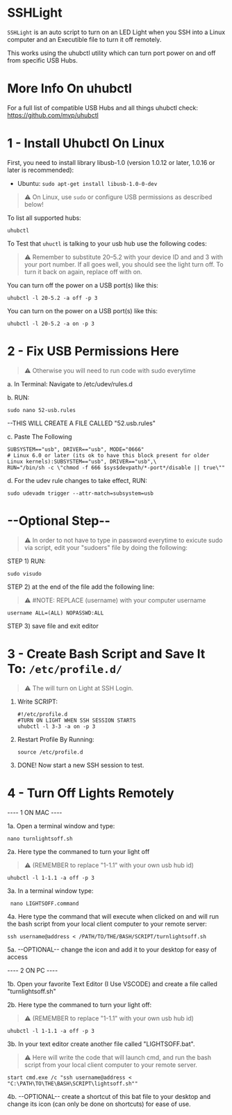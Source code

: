 # SSHLight
`SSHLight` is an auto script to turn on an LED Light when you SSH into a Linux computer and an Executible file to turn it off remotely.

This works using the uhubctl utility which can turn port power on and off from specific USB Hubs.

More Info On uhubctl
===================

For a full list of compatible USB Hubs and all things uhubctl check: https://github.com/mvp/uhubctl


1 - Install Uhubctl On Linux
=========

First, you need to install library libusb-1.0 (version 1.0.12 or later, 1.0.16 or later is recommended):

* Ubuntu: `sudo apt-get install libusb-1.0-0-dev`

> :warning: On Linux, use `sudo` or configure USB permissions as described below!

To list all supported hubs:

    uhubctl 


To Test that `uhuctl` is talking to your usb hub use the following codes:

> :warning: Remember to substitute 20–5.2 with your device ID and and 3 with your port number. If all goes well, you should see the light turn off. To turn it back on again, replace off with on.

You can turn off the power on a USB port(s) like this:

    uhubctl -l 20-5.2 -a off -p 3

You can turn on the power on a USB port(s) like this:

    uhubctl -l 20-5.2 -a on -p 3


2 - Fix USB Permissions Here
=========
 > :warning: Otherwise you will need to run code with sudo everytime

a. In Terminal: Navigate to /etc/udev/rules.d

b. RUN: 

    sudo nano 52-usb.rules

--THIS WILL CREATE A FILE CALLED "52.usb.rules"

c. Paste The Following

    SUBSYSTEM=="usb", DRIVER=="usb", MODE="0666" 
    # Linux 6.0 or later (its ok to have this block present for older Linux kernels):SUBSYSTEM=="usb", DRIVER=="usb",\
    RUN="/bin/sh -c \"chmod -f 666 $sys$devpath/*-port*/disable || true\""

d. For the udev rule changes to take effect, RUN:

    sudo udevadm trigger --attr-match=subsystem=usb


--Optional Step--
=========
> :warning: In order to not have to type in password everytime to exicute sudo via script, edit your "sudoers" file by doing the following:

STEP 1) RUN:

    sudo visudo

STEP 2) at the end of the file add the following line:
> :warning: #NOTE: REPLACE (username) with your computer username

    username ALL=(ALL) NOPASSWD:ALL

STEP 3) save file and exit editor 


3 - Create Bash Script and Save It To: `/etc/profile.d/`
=====
> :warning: The will turn on Light at SSH Login.
1. Write SCRIPT:

    ```console
    #!/etc/profile.d
    #TURN ON LIGHT WHEN SSH SESSION STARTS
    uhubctl -l 3-3 -a on -p 3
    ```

2. Restart Profile By Running:

    ```console
    source /etc/profile.d
    ```

3. DONE! Now start a new SSH session to test.



4 - Turn Off Lights Remotely
=====

---- 1 ON MAC ----

1a. Open a terminal window and type:

    nano turnlightsoff.sh

2a. Here type the commaned to turn your light off
> :warning: (REMEMBER to replace "1-1.1" with your own usb hub id)

    uhubctl -l 1-1.1 -a off -p 3

3a. In a terminal window type:

     nano LIGHTSOFF.command

4a. Here type the command that will execute when clicked on and will run the bash script from your local client computer to your remote server:

    ssh username@address < /PATH/TO/THE/BASH/SCRIPT/turnlightsoff.sh

5a. --OPTIONAL-- change the icon and add it to your desktop for easy of access


---- 2 ON PC ----

1b. Open your favorite Text Editor (I Use VSCODE) and create a file called "turnlightsoff.sh"

2b. Here type the commaned to turn your light off:
> :warning: (REMEMBER to replace "1-1.1" with your own usb hub id)

    uhubctl -l 1-1.1 -a off -p 3

3b. In your text editor create another file called "LIGHTSOFF.bat".
> :warning: Here will write the code that will launch cmd, and run the bash script from your local client computer to your remote server.

    start cmd.exe /c "ssh username@address < "C:\PATH\TO\THE\BASH\SCRIPT\lightsoff.sh""

4b. --OPTIONAL-- create a shortcut of this bat file to your desktop and change its icon (can only be done on shortcuts) for ease of use.